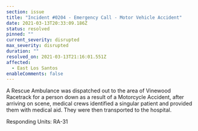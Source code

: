 ```yaml
---
section: issue
title: "Incident #0204 - Emergency Call - Motor Vehicle Accident"
date: 2021-03-13T20:33:09.186Z
status: resolved
pinned: ""
current_severity: disrupted
max_severity: disrupted
duration: ""
resolved_on: 2021-03-13T21:16:01.551Z
affected:
  - East Los Santos
enableComments: false
---
```

A Rescue Ambulance was dispatched out to the area of Vinewood Racetrack for a person down as a result of a Motorcycle Accident, after arriving on scene, medical crews identified a singular patient and provided them with medical aid. They were then transported to the hospital.

Responding Units: RA-31